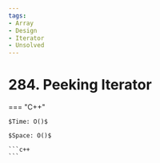 ```yaml
---
tags:
- Array
- Design
- Iterator
- Unsolved
---
```



# 284. Peeking Iterator

=== "C++"

    $Time: O()$

    $Space: O()$

    ```c++
    ```